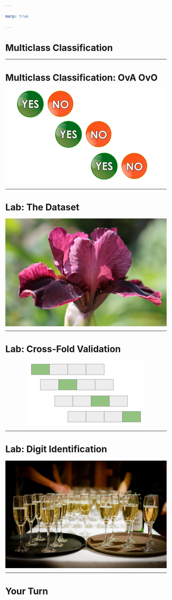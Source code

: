 ```yaml
---

marp: true

---
```


<style>
img[alt~="center"] {
  display: block;
  margin: 0 auto;
}
</style>

# Multiclass Classification

<!--
Continuing our journey into classification, we will now move into multiclass classification. Multiclass classification is a classification problem where there are more than two classes.

Yes, we know, multi means more than one, not more than two.

"Multiclass classification" is common nomenclature in machine learning for classifiers that need to distinguish between more than two classes, while "binary classification" is reserved for classifiers that work with only two classes.

If you think about it, there isn't really a single-class classifier since predicting if a given data point is in a particular class or not is a binary classification problem. So binary is the "smallest" classification problem. 

-->

---

# Multiclass Classification: OvA OvO

![center](res/yesno_yesno.png)

<!--
An easy way to perform multiclass classification is to simply string together binary predictions and choose the best match. This is "One vs. All" (OvA) classification. For each class, you train a single classifier, which classifies samples of that class as positive and samples from any other class as negative. For each data point, the model will return a confidence label (i.e., the probability that this particular data point belongs to each class). That is, you'll have probabilities p_{1}, p_{2}, ..., p_{k}, where p_{i} is the probability that the data point belongs to class i, and p_{i} is obtained from a One vs. All classifier for class i. 

Another option is to individually pair each class with every other class in a "One vs. One" (OvO) competition. (It might be helpful to think of these as head-to-head matchups.) If there are k total classes, then we will train k-1 individual classifiers for each class, c_{i}. In total, we train k(k-1)/2 individual classifiers. To aggregate the data from all these classifiers and predict a class for a particular data point, we give a class +1 for each time it wins a head-to-head matchup, and the class with the most points is the one we choose in the end.  

Often this complexity is hidden from us, but it is important to know a little of what is going on under the hood.

Some models, such as decision trees and random forests, don't have to be structured in this manner.

Image Details:
* [yesno_yesno.png](https://pixabay.com/illustrations/yes-no-button-orange-green-icon-1713011/): Pixabay License
-->

---

# Lab: The Dataset

![center](res/iris.jpg)

<!--
The dataset we'll be using in this colab is the "Iris Dataset." The dataset comes packaged with scikit-learn and contains feature measurements of three different species of iris flowers. This is a classic machine learning dataset that you'll see in many machine learning examples. The features are sepal length, sepal width, petal length, and petal width; and our target is the species of iris flower (class 1: Iris Setosa, class 2: Iris Versicolor, class 3: Iris Virginica).

Image Details:
* [iris.jpg](https://pixabay.com/photos/iris-germanica-baardiris-purple-4215370/): Pixabay License
-->

---

# Lab: Cross-Fold Validation

![center](res/cross_fold.png)

<!--
In this lab we will introduce the concept of cross-fold validation. Cross-fold validation is a way to train on your entire dataset (minus final validation). The algorithm divides your dataset into even groups and then repeatedly trains on the dataset, each iteration holding out one group for validation while training on the remaining data. This can be very useful to evaluate the model performance on unseen data. 

Here is an outline of the procedure.

1. Randomly shuffle the training data.
2. Split the dataset into k groups. For each group do the following:
    1. Use the group as a test set.
    2. Use the remaining data as a training set.
    3. Train a model on the training data, and evaluate using the test set.
    4. Record the model's overall performance (with whatever metric you're using), and scrap the model.
    5. Repeat for all k groups. 

This can be really useful on small datasets. It allows us to get a much better idea of model performance. 

Image Details:
* [cross_fold.png](http://www.google.com): Copyright Google
-->

---

# Lab: Digit Identification

![center](res/wine.jpg)

<!--
For our final exercise in the lab, we'll use a dataset built into scikit-learn to create a classifier that identifies the producer of a wine based on various properties of the wine. This exercise will have minimal guidance and will allow you to really demonstrate your machine learning skills.

Image Details:
* [wine.jpg](https://pixabay.com/photos/drinks-alcohol-event-1283608/): Pixabay License
-->

---

# Your Turn

<!--
Let's get to the lab!
-->
